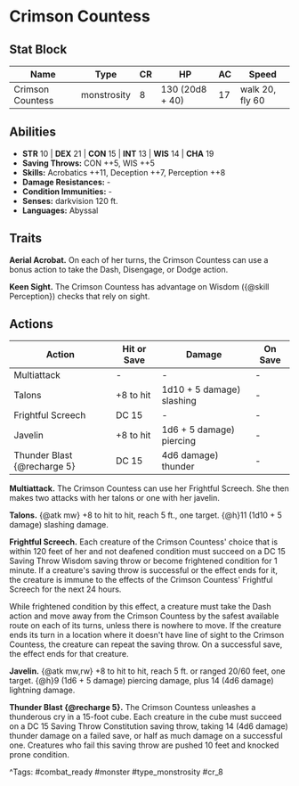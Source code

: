 # Crimson Countess

## Stat Block

| Name | Type | CR | HP | AC | Speed |
|------|------|----|----|----|-------|
| Crimson Countess | monstrosity | 8 | 130 (20d8 + 40) | 17 | walk 20, fly 60 |

## Abilities

- **STR** 10 | **DEX** 21 | **CON** 15 | **INT** 13 | **WIS** 14 | **CHA** 19
- **Saving Throws:** CON ++5, WIS ++5  
- **Skills:** Acrobatics ++11, Deception ++7, Perception ++8  
- **Damage Resistances:** -  
- **Condition Immunities:** -  
- **Senses:** darkvision 120 ft.  
- **Languages:** Abyssal

## Traits

**Aerial Acrobat.** On each of her turns, the Crimson Countess can use a bonus action to take the Dash, Disengage, or Dodge action.

**Keen Sight.** The Crimson Countess has advantage on Wisdom ({@skill Perception}) checks that rely on sight.


## Actions

| Action | Hit or Save | Damage | On Save |
|--------|--------------|--------|----------|
| Multiattack | - | - | - |
| Talons | +8 to hit | 1d10 + 5 damage) slashing | - |
| Frightful Screech | DC 15 | - | - |
| Javelin | +8 to hit | 1d6 + 5 damage) piercing | - |
| Thunder Blast {@recharge 5} | DC 15 | 4d6 damage) thunder | - |

**Multiattack.** The Crimson Countess can use her Frightful Screech. She then makes two attacks with her talons or one with her javelin.

**Talons.** {@atk mw} +8 to hit to hit, reach 5 ft., one target. {@h}11 (1d10 + 5 damage) slashing damage.

**Frightful Screech.** Each creature of the Crimson Countess' choice that is within 120 feet of her and not deafened condition must succeed on a DC 15 Saving Throw Wisdom saving throw or become frightened condition for 1 minute. If a creature's saving throw is successful or the effect ends for it, the creature is immune to the effects of the Crimson Countess' Frightful Screech for the next 24 hours.

While frightened condition by this effect, a creature must take the Dash action and move away from the Crimson Countess by the safest available route on each of its turns, unless there is nowhere to move. If the creature ends its turn in a location where it doesn't have line of sight to the Crimson Countess, the creature can repeat the saving throw. On a successful save, the effect ends for that creature.

**Javelin.** {@atk mw,rw} +8 to hit to hit, reach 5 ft. or ranged 20/60 feet, one target. {@h}9 (1d6 + 5 damage) piercing damage, plus 14 (4d6 damage) lightning damage.

**Thunder Blast {@recharge 5}.** The Crimson Countess unleashes a thunderous cry in a 15-foot cube. Each creature in the cube must succeed on a DC 15 Saving Throw Constitution saving throw, taking 14 (4d6 damage) thunder damage on a failed save, or half as much damage on a successful one. Creatures who fail this saving throw are pushed 10 feet and knocked prone condition.


^Tags: #combat_ready #monster #type_monstrosity #cr_8